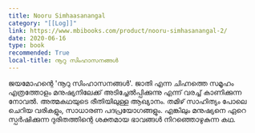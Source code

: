 ```yaml
---
title: Nooru Simhaasanangal
category: "[[Log]]"
link: https://www.mbibooks.com/product/nooru-simhasanangal-2/
date: 2020-06-16
type: book
recommended: True
local-title: നൂറു സിംഹാസനങ്ങൾ
---
```

ജയമോഹന്റെ 'നൂറു സിംഹാസനങ്ങൾ'. ജാതി എന്ന ചിഹ്നത്തെ സമൂഹം എത്രത്തോളം മനുഷ്യനിലേക്ക് അടിച്ചേൽപ്പിക്കുന്നു എന്ന് വരച്ച് കാണിക്കുന്ന നോവൽ. അത്മകഥയുടെ രീതിയിലുള്ള ആഖ്യാനം. തമിഴ് സാഹിത്യം പോലെ ചെറിയ വരികളും, സാധാരണ പദപ്രയോഗങ്ങളും. എങ്കിലും മനുഷ്യനെ ഏറെ സ്പർഷിക്കുന്ന ദുരിതത്തിന്റെ ശക്തമായ ഭാവങ്ങൾ നിറഞ്ഞൊഴുകുന്ന കഥ.